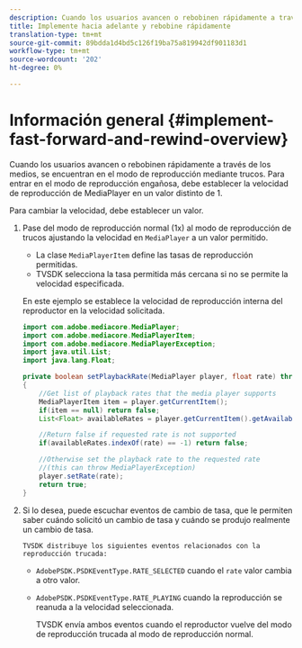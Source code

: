 ```yaml
---
description: Cuando los usuarios avancen o rebobinen rápidamente a través de los medios, se encuentran en el modo de reproducción mediante trucos. Para entrar en el modo de reproducción engañosa, debe establecer la velocidad de reproducción de MediaPlayer en un valor distinto de 1.
title: Implemente hacia adelante y rebobine rápidamente
translation-type: tm+mt
source-git-commit: 89bdda1d4bd5c126f19ba75a819942df901183d1
workflow-type: tm+mt
source-wordcount: '202'
ht-degree: 0%

---
```



# Información general {#implement-fast-forward-and-rewind-overview}

Cuando los usuarios avancen o rebobinen rápidamente a través de los medios, se encuentran en el modo de reproducción mediante trucos. Para entrar en el modo de reproducción engañosa, debe establecer la velocidad de reproducción de MediaPlayer en un valor distinto de 1.

Para cambiar la velocidad, debe establecer un valor.

1. Pase del modo de reproducción normal (1x) al modo de reproducción de trucos ajustando la velocidad en `MediaPlayer` a un valor permitido.

   * La clase `MediaPlayerItem` define las tasas de reproducción permitidas.
   * TVSDK selecciona la tasa permitida más cercana si no se permite la velocidad especificada.

   En este ejemplo se establece la velocidad de reproducción interna del reproductor en la velocidad solicitada.

   ```java
   import com.adobe.mediacore.MediaPlayer; 
   import com.adobe.mediacore.MediaPlayerItem; 
   import com.adobe.mediacore.MediaPlayerException; 
   import java.util.List; 
   import java.lang.Float; 
   
   private boolean setPlaybackRate(MediaPlayer player, float rate) throws MediaPlayerException  
   { 
       //Get list of playback rates that the media player supports 
       MediaPlayerItem item = player.getCurrentItem(); 
       if(item == null) return false; 
       List<Float> availableRates = player.getCurrentItem().getAvailablePlaybackRates(); 
   
       //Return false if requested rate is not supported 
       if(availableRates.indexOf(rate) == -1) return false; 
   
       //Otherwise set the playback rate to the requested rate  
       //(this can throw MediaPlayerException) 
       player.setRate(rate); 
       return true; 
   }
   ```

1. Si lo desea, puede escuchar eventos de cambio de tasa, que le permiten saber cuándo solicitó un cambio de tasa y cuándo se produjo realmente un cambio de tasa.

       TVSDK distribuye los siguientes eventos relacionados con la reproducción trucada:
   
   * `AdobePSDK.PSDKEventType.RATE_SELECTED` cuando el  `rate` valor cambia a otro valor.

   * `AdobePSDK.PSDKEventType.RATE_PLAYING` cuando la reproducción se reanuda a la velocidad seleccionada.

      TVSDK envía ambos eventos cuando el reproductor vuelve del modo de reproducción trucada al modo de reproducción normal.

